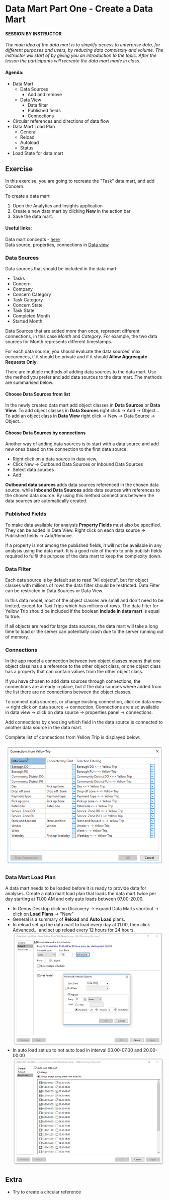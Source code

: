

# Data Mart Part One - Create a Data Mart

#### SESSION BY INSTRUCTOR

_The main idea of the data mart is to simplify access to enterprise data, for different purposes and users, by reducing data complexity and volume. The instructor will start of by giving you an introduction to the topic. After the lesson the participants will recreate the data mart made in class._

#### Agenda:

- Data Mart
    - Data Sources
        - Add and remove
    - Data View
        - Data filter
        - Published fields
        - Connections
- Circular references and directions of data flow
- Data Mart Load Plan
    - General
    - Reload
    - Autoload
    - Status
- Load State for data mart

## Exercise
In this exercise, you are going to recreate the "Task" data mart, and add Concern.

To create a data mart
1. Open the Analytics and Insights application
2.  Create a new data mart by clicking **New** in the action bar
3. Save the data mart.

#### Useful links:
Data mart concepts - [here](https://docs.genus.no/users/analyze-report-and-discover/data-marts/data-mart-concepts.html)  
Data source, properties, connections in [Data view](https://docs.genus.no/users/analyze-report-and-discover/data-marts/data-view.html)

### Data Sources

Data sources that should be included in the data mart:

* Tasks
* Concern
* Company
* Concern Category
* Task Category
* Concern State
* Task State
* Completed Month
* Started Month

Data Sources that are added more than once, represent different connections, in this case _Month_ and _Category_. For example, the two data sources for Month represents different timestamps.  

For each data source, you should evaluate the data sources' max occurences, if it should be private and if it should **Allow Aggreagate Requests Only**.

There are multiple methods of adding data sources to the data mart. Use the method you prefer and add data sources to the data mart. The methods are summarised below.

#### Choose Data Sources from list

In the newly created data mart add object classes in **Data Sources** or **Data View**. To add object classes in **Data Sources** right click -> Add -> Object... To add an object class in **Data View** right click -> New -> Data Source -> Object...

#### Choose Data Sources by connections  

Another way of adding data sources is to start with a data source and add new ones based on the connection to the first data source:

- Right click on a data source in data view.
- Click New -> Outbound Data Sources or Inbound Data Sources
- Select data sources
- Add

**Outbound data sources** adds data sources referenced in the chosen data source, while **Inbound Data Sources** adds data sources with references to the chosen data source. By using this method connections between the data sources are automatically created.

### Published Fields

To make data available for analysis **Property Fields** must also be specified. They can be added in Data View. Right click on each data source -> Published fields -> Add/Remove.

If a property is not among the published fields, it will not be available in any analysis using the data mart. It is a good rule of thumb to only publish fields required to fulfil the purpose of the data mart to keep the complexity down.  

### Data Filter

Each data source is by default set to read "All objects", but for object classes with millions of rows the data filter should be restricted. Data Filter can be restricted in Data Sources or Data View.  

In this data model, most of the object classes are small and don't need to be limited, except for Taxi Trips which has millions of rows. The data filter for Yellow Trip should be included if the boolean **Include in data mart** is equal to true.

If all objects are read for large data sources, the data mart will take a long time to load or the server can potentially crash due to the server running out of memory.  

### Connections

In the app model a connection between two object classes means that one object class has a a reference to the other object class, or one object class has a property that can contain values from the other object class.

If you have chosen to add data sources through connections, the connections are already in place, but if the data sources where added from the list there are no connections between the object classes.  

To connect data sources, or change existing connection, click on data view -> right click on data source -> connection. Connections are also available in data view -> click on data source -> properties panel -> connections.  

Add connections by choosing which field in the data source is connected to another data source in the data mart.

Complete list of connections from Yellow Trip is displayed below:

![DM_connections_final.png](media/DM_connections_final.png)

### Data Mart Load Plan

A data mart needs to be loaded before it is ready to provide data for analyses. Create a data mart load plan that loads the data mart twice per day starting at 11.00 AM and only auto loads between 07.00-20.00.

- In Genus Desktop click on Discovery -> expand Data Marts shortcut -> click on **Load Plans** -> "New"
- General is a summary of **Reload** and **Auto Load** plans.
- In reload set up the data mart to load every day at 11.00, then click Advanced... and set up reload every 12 hours for 24 hours. ![DM_loadplan.jpg](media/DM_loadplan.jpg)
- In auto load set up to not auto load in interval 00.00-07.00 and 20.00-00.00 ![DM_loadplan_autoload.jpg](media/DM_loadplan_autoload.jpg)

## Extra

- Try to create a circular reference
